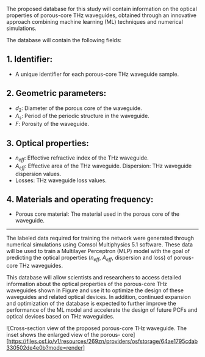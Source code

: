 The proposed database for this study will contain information on the optical properties of porous-core THz waveguides, obtained through an innovative approach combining machine learning (ML) techniques and numerical simulations. 

The database will contain the following fields:

## 1. Identifier: ##
- A unique identifier for each porous-core THz waveguide sample.

##  2. Geometric parameters: ## 
 - $d_{2}$: Diameter of the porous core of the waveguide. 
 - $\Lambda_{s}$: Period of the periodic structure in the waveguide.
 - $F$: Porosity of the waveguide. 

##  3. Optical properties: ## 
- $n_{eff}$: Effective refractive index of the THz waveguide.
 - $A_{eff}$: Effective area of the THz waveguide. Dispersion: THz waveguide dispersion values. 
  - Losses: THz waveguide loss values. 

## 4. Materials and operating frequency: ## 
- Porous core material: The material used in the porous core of the waveguide. 

----------

The labeled data required for training the network were generated through numerical simulations using Comsol Multiphysics 5.1 software. These data will be used to train a Multilayer Perceptron (MLP) model with the goal of predicting the optical properties ($n_{eff}$, $A_{eff}$, dispersion and loss) of porous-core THz waveguides. 

This database will allow scientists and researchers to access detailed information about the optical properties of the porous-core THz waveguides shown in Figure and use it to optimize the design of these waveguides and related optical devices. In addition, continued expansion and optimization of the database is expected to further improve the performance of the ML model and accelerate the design of future PCFs and optical devices based on THz waveguides.

![Cross-section view of the proposed porous-core THz
waveguide. The inset shows the enlarged view of the porous-
core][https://files.osf.io/v1/resources/269zn/providers/osfstorage/64ae1795cdab330502de4e0b?mode=render]
